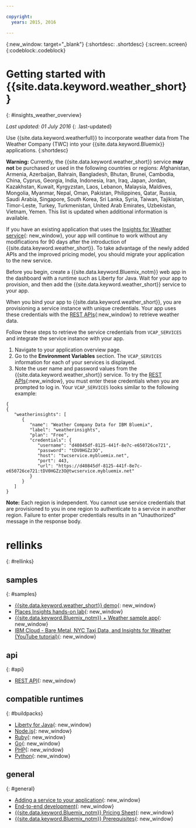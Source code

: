 ```yaml
---

copyright:
  years: 2015, 2016

---
```


{:new_window: target="_blank"}
{:shortdesc: .shortdesc}
{:screen:.screen}
{:codeblock:.codeblock}

# Getting started with {{site.data.keyword.weather_short}}
{: #insights_weather_overview}

*Last updated: 01 July 2016*
{: .last-updated}

Use {{site.data.keyword.weatherfull}} to incorporate weather data from
The Weather Company (TWC) into your {{site.data.keyword.Bluemix}} applications.
{:shortdesc}

**Warning:** Currently, the {{site.data.keyword.weather_short}} service **may not** be purchased
or used in the following countries or regions: Afghanistan, Armenia, Azerbaijan,
Bahrain, Bangladesh, Bhutan, Brunei, Cambodia, China, Cyprus, Georgia, India,
Indonesia, Iran, Iraq, Japan, Jordan, Kazakhstan, Kuwait, Kyrgyzstan, Laos,
Lebanon, Malaysia, Maldives, Mongolia, Myanmar, Nepal, Oman, Pakistan, Philippines,
Qatar, Russia, Saudi Arabia, Singapore, South Korea, Sri Lanka, Syria, Taiwan,
Tajikistan, Timor-Leste, Turkey, Turkmenistan, United Arab Emirates,
Uzbekistan, Vietnam, Yemen. This list is updated when additional information is available.

If you have an existing application that uses the
[Insights for Weather service](https://console.{DomainName}/docs/services/InsightsWeather/index.html){: new_window},
your app will continue to work without any modifications for 90 days after the introduction of
{{site.data.keyword.weather_short}}. To take advantage of the newly added APIs
and the improved pricing model, you should migrate your application to the new service.

Before you begin, create a {{site.data.keyword.Bluemix_notm}} web app in the dashboard
with a runtime such as Liberty for Java. Wait for your app to provision,
and then add the {{site.data.keyword.weather_short}} service to your app.

When you bind your app to {{site.data.keyword.weather_short}}, you are provisioning a
service instance with unique credentials. Your app uses these credentials with
the [REST APIs](https://twcservice.{APPDomain}/rest-api/){:new_window} to retrieve weather data.

Follow these steps to retrieve the service credentials from `VCAP_SERVICES`
and integrate the service instance with your app.

1. Navigate to your application overview page.
2. Go to the **Environment Variables** section. The `VCAP_SERVICES` information for each of your services is displayed.
3. Note the user name and password values from the {{site.data.keyword.weather_short}} service.
To try the [REST APIs](https://twcservice.{APPDomain}/rest-api/){:new_window},
you must enter these credentials when you are prompted to log in.
Your `VCAP_SERVICES` looks similar to the following example:

```
{
{
   "weatherinsights": [
      {
         "name": "Weather Company Data for IBM Bluemix",
         "label": "weatherinsights",
         "plan": "Free",
         "credentials": {
            "username": "d40845df-8125-441f-8e7c-e650726ce721",
            "password": "tDV0HGZz3O",
            "host": "twcservice.mybluemix.net",
            "port": 443,
            "url": "https://d40845df-8125-441f-8e7c-e650726ce721:tDV0HGZz3O@twcservice.mybluemix.net"
         }
      }
   ]
}
```

**Note:** Each region is independent. You cannot use service credentials
that are provisioned to you in one region to authenticate to a service in another region.
Failure to enter proper credentials results in an "Unauthorized" message in the response body.

# rellinks
{: #rellinks}
## samples
{: #samples}
* [{{site.data.keyword.weather_short}} demo](http://weather-company-data-demo.mybluemix.net){: new_window}
* [Places Insights hands-on lab](https://github.com/IBM-Bluemix/places-insights-lab){: new_window}
* [{{site.data.keyword.Bluemix_notm}} + Weather sample app](https://github.com/IBM-Bluemix/insights-weather){: new_window}
* [IBM Cloud - Bare Metal, NYC Taxi Data, and Insights for Weather (YouTube tutorial)](https://www.youtube.com/watch?v=Uwmzpx9DZ5c){: new_window}

## api
{: #api}
* [REST API](https://twcservice.{APPDomain}/rest-api/){: new_window}

## compatible runtimes
{: #buildpacks}
* [Liberty for Java](https://console.{DomainName}/docs/runtimes/liberty/index.html){: new_window}
* [Node.js](https://console.{DomainName}/docs/runtimes/nodejs/index.html){: new_window}
* [Ruby](https://console.{DomainName}/docs/runtimes/ruby/index.html){: new_window}
* [Go](https://console.{DomainName}/docs/runtimes/go/index.html){: new_window}
* [PHP](https://console.{DomainName}/docs/runtimes/php/index.html){: new_window}
* [Python](https://console.{DomainName}/docs/runtimes/python/index.html){: new_window}

## general
{: #general}
* [Adding a service to your application](../reqnsi.html){: new_window}
* [End-to-end development](https://console.{DomainName}/docs/cfapps/ee.html){: new_window}
* [{{site.data.keyword.Bluemix_notm}} Pricing Sheet](https://console.{DomainName}/pricing/){: new_window}
* [{{site.data.keyword.Bluemix_notm}} Prerequisites](https://developer.ibm.com/bluemix/support/#prereqs){: new_window}